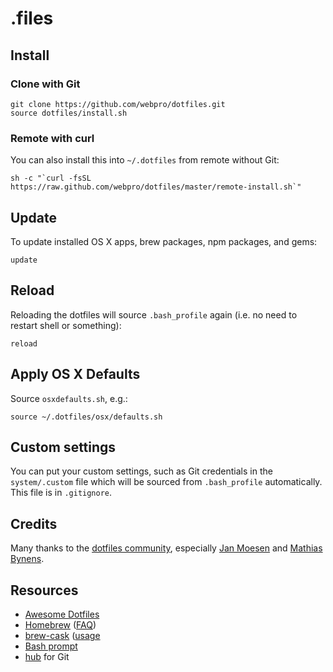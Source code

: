 # .files

## Install

### Clone with Git

    git clone https://github.com/webpro/dotfiles.git
    source dotfiles/install.sh

### Remote with curl

You can also install this into `~/.dotfiles` from remote without Git:

    sh -c "`curl -fsSL https://raw.github.com/webpro/dotfiles/master/remote-install.sh`"

## Update

To update installed OS X apps, brew packages, npm packages, and gems:

	update

## Reload

Reloading the dotfiles will source `.bash_profile` again (i.e. no need to restart shell or something):

    reload

## Apply OS X Defaults

Source `osxdefaults.sh`, e.g.:

    source ~/.dotfiles/osx/defaults.sh

## Custom settings

You can put your custom settings, such as Git credentials in the `system/.custom` file which will be sourced from `.bash_profile` automatically. This file is in `.gitignore`.

## Credits

Many thanks to the [dotfiles community](http://dotfiles.github.io/), especially [Jan Moesen](https://github.com/janmoesen) and [Mathias Bynens](https://github.com/mathiasbynens).

## Resources

* [Awesome Dotfiles](https://github.com/webpro/awesome-dotfiles)
* [Homebrew](http://brew.sh/) ([FAQ](https://github.com/Homebrew/homebrew/wiki/FAQ))
* [brew-cask](https://github.com/phinze/homebrew-cask) ([usage]((https://github.com/phinze/homebrew-cask/blob/master/USAGE.md))
* [Bash prompt](http://wiki.archlinux.org/index.php/Color_Bash_Prompt)
* [hub](http://hub.github.com/) for Git
